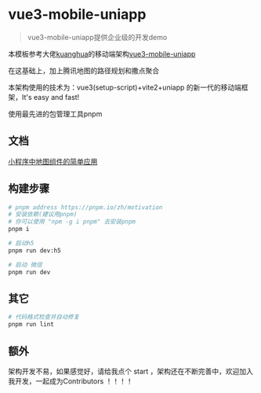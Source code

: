 # vue3-mobile-uniapp


> vue3-mobile-uniapp提供企业级的开发demo

本模板参考大佬[kuanghua](https://juejin.cn/user/1627715581517527)的移动端架构[vue3-mobile-uniapp](https://juejin.cn/post/7055203540934852621)

在这基础上，加上腾讯地图的路径规划和撒点聚合

本架构使用的技术为：vue3(setup-script)+vite2+uniapp 的新一代的移动端框架，It's easy and fast!

使用最先进的包管理工具pnpm

## 文档
[小程序中地图组件的简单应用](https://juejin.cn/post/7069596920842289188/)
## 构建步骤

```bash
# pnpm address https://pnpm.io/zh/motivation
# 安装依赖(建议用pnpm)
# 你可以使用 "npm -g i pnpm" 去安装pnpm
pnpm i

# 启动h5
pnpm run dev:h5

# 启动 微信
pnpm run dev
```


## 其它

```bash
# 代码格式检查并自动修复
pnpm run lint
```


## 额外

架构开发不易，如果感觉好，请给我点个 start ，架构还在不断完善中，欢迎加入我开发，一起成为Contributors ！！！！




